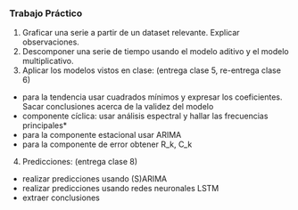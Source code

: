 ### Trabajo Práctico

1. Graficar una serie a partir de un dataset relevante. Explicar observaciones.
2. Descomponer una serie de tiempo usando el modelo aditivo y el modelo multiplicativo.
3. Aplicar los modelos vistos en clase: (entrega clase 5, re-entrega clase 6)
- para la tendencia usar cuadrados mínimos y expresar los coeficientes. Sacar
conclusiones acerca de la validez del modelo
- componente cíclica: usar análisis espectral y hallar las frecuencias principales*
- para la componente estacional usar ARIMA
- para la componente de error obtener R_k, C_k
4. Predicciones: (entrega clase 8)
- realizar predicciones usando (S)ARIMA
- realizar predicciones usando redes neuronales LSTM
- extraer conclusiones
